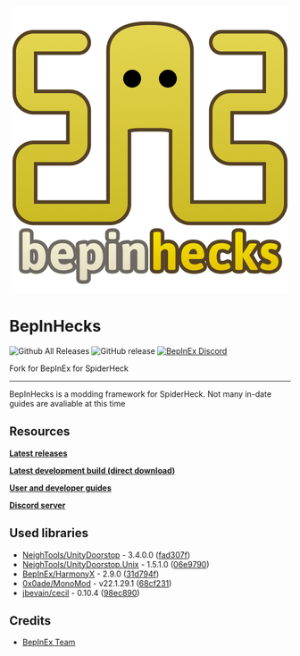 ﻿<p align="center">
    <img src="https://raw.githubusercontent.com/cobwebsh/art/main/branding/bepinhecks/bepinhecks_marktext/bepinhecks_marktext_512h.png">
</p>

# BepInHecks

![Github All Releases](https://img.shields.io/github/downloads/cobwebsh/bepinex/total.svg)
![GitHub release](https://img.shields.io/github/release/cobwebsh/bepinex.svg)
[![BepInEx Discord](https://user-images.githubusercontent.com/7288322/34429117-c74dbd12-ecb8-11e7-896d-46369cd0de5b.png)](https://discord.gg/m4244VbvHA)

Fork for BepInEx for SpiderHeck

---

BepInHecks is a modding framework for SpiderHeck. Not many in-date guides are avaliable at this time

## Resources

**[Latest releases](https://github.com/modweaver/BepInHecks/releases)**

**[Latest development build (direct download)](https://nightly.link/modweaver/BepInHecks/workflows/build_be/main/BepInHecks_CI.zip)**

**[User and developer guides](https://github.com/modweaver/BepInHecks)**

**[Discord server](https://discord.modweaver.org)**

## Used libraries

- [NeighTools/UnityDoorstop](https://github.com/NeighTools/UnityDoorstop) -
  3.4.0.0 ([fad307f](https://github.com/NeighTools/UnityDoorstop/commit/fad307fda5c968d05675f17a49af7e790966fec3))
- [NeighTools/UnityDoorstop.Unix](https://github.com/NeighTools/UnityDoorstop.Unix) -
  1.5.1.0 ([06e9790](https://github.com/NeighTools/UnityDoorstop.Unix/commit/06e979008730cf89c6bcf8806f2c18c80b0a7b21))
- [BepInEx/HarmonyX](https://github.com/BepInEx/HarmonyX) -
  2.9.0 ([31d794f](https://github.com/BepInEx/HarmonyX/commit/31d794f3affce55fa87c99efac7dae23a126cf52))
- [0x0ade/MonoMod](https://github.com/0x0ade/MonoMod) -
  v22.1.29.1 ([68cf231](https://github.com/MonoMod/MonoMod/commit/68cf23127bd2394004e8a812b160a0862c95a309))
- [jbevain/cecil](https://github.com/jbevain/cecil) -
  0.10.4 ([98ec890](https://github.com/jbevain/cecil/commit/98ec890d44643ad88d573e97be0e120435eda732))

## Credits

- [BepInEx Team](https://github.com/BepInEx)
